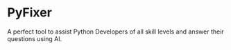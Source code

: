# PyFixer
A perfect tool to assist Python Developers of all skill levels and answer their questions using AI.
